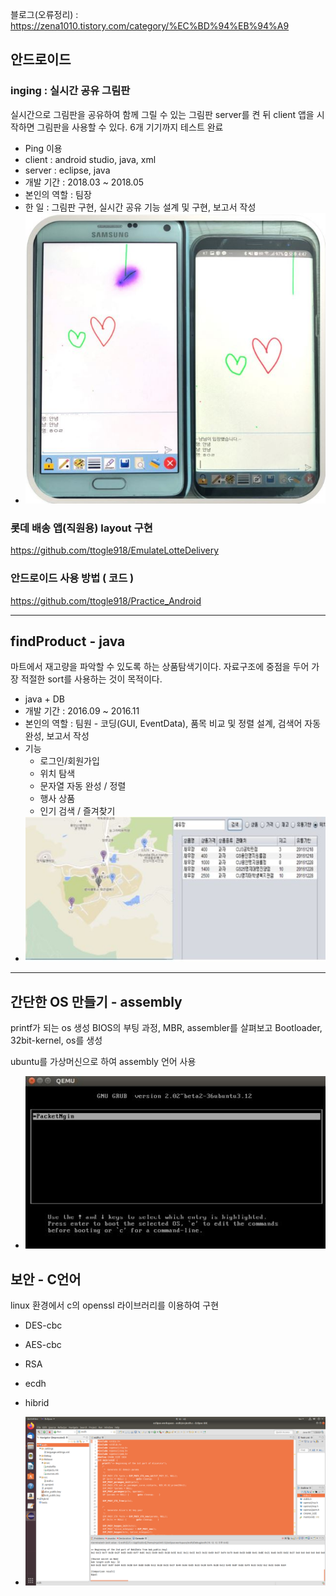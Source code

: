 블로그(오류정리) : https://zena1010.tistory.com/category/%EC%BD%94%EB%94%A9 


## 안드로이드

### inging : 실시간 공유 그림판
실시간으로 그림판을 공유하여 함께 그릴 수 있는 그림판
server를 켠 뒤 client 앱을 시작하면 그림판을 사용할 수 있다.
6개 기기까지 테스트 완료

+ Ping 이용
+ client : android studio, java, xml
+ server : eclipse, java
+ 개발 기간 : 2018.03 ~ 2018.05
+ 본인의 역할 : 팀장
+ 한 일 : 그림판 구현, 실시간 공유 기능 설계 및 구현, 보고서 작성
+ ![entry2](./inging/example_inging.JPG)


### 롯데 배송 앱(직원용) layout 구현
https://github.com/ttogle918/EmulateLotteDelivery

### 안드로이드 사용 방법 ( 코드 )
https://github.com/ttogle918/Practice_Android 

----------


## findProduct - java
마트에서 재고량을 파악할 수 있도록 하는 상품탐색기이다. 
자료구조에 중점을 두어 가장 적절한 sort를 사용하는 것이 목적이다.

+ java + DB
+ 개발 기간 : 2016.09 ~ 2016.11
+ 본인의 역할 : 팀원 - 코딩(GUI, EventData), 품목 비교 및 정렬 설계, 검색어 자동완성, 보고서 작성
+ 기능
  + 로그인/회원가입
  + 위치 탐색
  + 문자열 자동 완성 / 정렬
  + 행사 상품
  + 인기 검색 / 즐겨찾기
+ ![findProduct](./findProduct/example1.JPG)

---------


## 간단한 OS 만들기 - assembly
printf가 되는 os 생성
BIOS의 부팅 과정, MBR, assembler를 살펴보고 Bootloader, 32bit-kernel, os를 생성

ubuntu를 가상머신으로 하여 assembly 언어 사용
+ ![os](./Simple_OS/4-run2.JPG)


## 보안 - C언어

linux 환경에서 c의 openssl 라이브러리를 이용하여 구현

+ DES-cbc
+ AES-cbc
+ RSA
+ ecdh
+ hibrid

+ ![ecdh](./security/ecdh_full.png)


